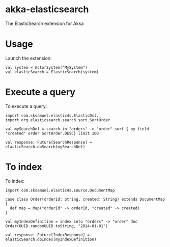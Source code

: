 # akka-elasticsearch
The ElasticSearch extension for Akka

# Usage
Launch the extension:

    val system = ActorSystem("MySystem")
    val elasticSearch = ElasticSearch(system)


# Execute a query
To execute a query:

    import com.sksamuel.elastic4s.ElasticDsl._
    import org.elasticsearch.search.sort.SortOrder
    
    val mySearchDef = search in "orders" -> "order" sort { by field "created" order SortOrder.DESC} limit 100
    
    val response: Future[SearchResponse] = elasticSearch.doSearch(mySearchDef)


# To index
To index:

    import com.sksamuel.elastic4s.source.DocumentMap
    
    case class Order(orderId: String, created: String) extends DocumentMap {
      def map = Map("orderId" -> orderId, "created" -> created)
    }
    
    val myIndexDefinition = index into "orders" -> "order" doc Order(UUID.randomUUID.toString, "2014-01-01")
    
    val response: Future[IndexResponse] = elasticSearch.doIndex(myIndexDefinition)
